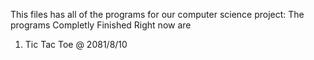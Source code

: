 This files has all of the programs for our computer science project:
The programs Completly Finished Right now are
1. Tic Tac Toe  @ 2081/8/10
